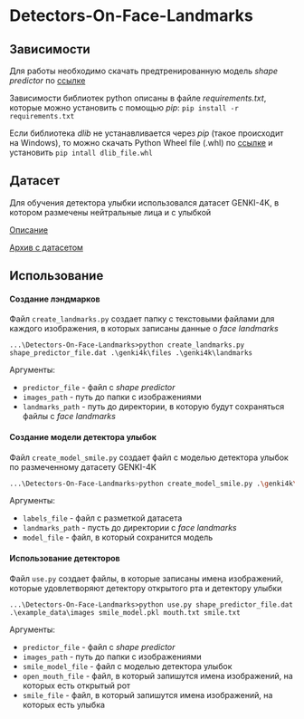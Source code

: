 # Detectors-On-Face-Landmarks

## Зависимости
Для работы необходимо скачать предтренированную модель *shape predictor* по [ссылке](http://dlib.net/files/shape_predictor_68_face_landmarks.dat.bz2)

Зависимости библиотек python описаны в файле *requirements.txt*, которые можно установить с помощью *pip*: `pip install -r requirements.txt`

Если библиотека *dlib* не устанавливается через *pip* (такое происходит на Windows), то можно скачать Python Wheel file (.whl) по [cсылке](https://pypi.org/simple/dlib/) и установить `pip intall dlib_file.whl`

## Датасет
Для обучения детектора улыбки использовался датасет GENKI-4K, в котором размечены нейтральные лица и с улыбкой

[Описание](http://mplab.ucsd.edu/wordpress/?page_id=398)

[Архив с датасетом](http://mplab.ucsd.edu/wordpress/wp-content/uploads/genki4k.tar)

## Использование
#### Создание лэндмарков
Файл `create_landmarks.py` создает папку с текстовыми файлами для каждого изображения, в которых записаны данные о *face landmarks*
```console
...\Detectors-On-Face-Landmarks>python create_landmarks.py shape_predictor_file.dat .\genki4k\files .\genki4k\landmarks
```
Аргументы:
- `predictor_file` - файл с *shape predictor*
- `images_path` - путь до папки с изображениями
- `landmarks_path` - путь до директории, в которую будут сохраняться файлы с *face landmarks*

#### Создание модели детектора улыбок
Файл `create_model_smile.py` создает файл с моделью детектора улыбок по размеченному датасету GENKI-4K
```bash
...\Detectors-On-Face-Landmarks>python create_model_smile.py .\genki4k\labels.txt .\genki4k\landmarks smile_model.pkl
```
Аргументы:
- `labels_file` - файл с разметкой датасета
- `landmarks_path` - пусть до директории с *face landmarks*
- `model_file` - файл, в который сохранится модель

#### Использование детекторов
Файл `use.py` создает файлы, в которые записаны имена изображений, которые удовлетворяют детектору открытого рта и детектору улыбки
```console
...\Detectors-On-Face-Landmarks>python use.py shape_predictor_file.dat .\example_data\images smile_model.pkl mouth.txt smile.txt 
```
Аргументы:
- `predictor_file` - файл с *shape predictor*
- `images_path` - путь до папки с изображениями
- `smile_model_file` - файл с моделью детектора улыбок
- `open_mouth_file` - файл, в который запишутся имена изображений, на которых есть открытый рот
- `smile_file` - файл, в который запишутся имена изображений, на которых есть улыбка


